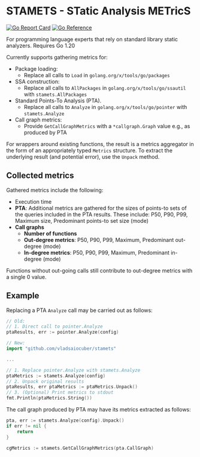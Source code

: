# STAMETS - STatic Analysis METricS

[![Go Report Card](https://goreportcard.com/badge/github.com/vladsaiocuber/stamets)](https://goreportcard.com/report/github.com/vladsaiocuber/stamets) [![Go Reference](https://pkg.go.dev/badge/github.com/VladSaiocUber/stamets.svg)](https://pkg.go.dev/github.com/vladsaiocuber/stamets)

For programming language experts that rely on standard library static analyzers.
Requires Go 1.20

Currently supports gathering metrics for:
* Package loading:
    - Replace all calls to `Load` in `golang.org/x/tools/go/packages`
* SSA construction:
    - Replace all calls to `AllPackages`  in `golang.org/x/tools/go/ssautil` with `stamets.AllPackages`
* Standard Points-To Analysis (PTA).
    - Replace all calls to `Analyze` in `golang.org/x/tools/go/pointer` with `stamets.Analyze`
* Call graph metrics:
    - Provide `GetCallGraphMetrics` with a `*callgraph.Graph` value e.g., as produced by PTA

For wrappers around existing functions, the result is a metrics aggregator in the form of an appropriately
typed `Metrics` structure.
To extract the underlying result (and potential error), use the `Unpack` method.


## Collected metrics

Gathered metrics include the following:
* Execution time
* **PTA**:  Additional metrics are gathered for the sizes of points-to sets of the queries included in the PTA results. These include: P50, P90, P99, Maximum size, Predominant points-to set size (mode)
* **Call graphs**
    - **Number of functions**
    - **Out-degree metrics**: P50, P90, P99, Maximum, Predominant out-degree (mode)
    - **In-degree metrics**: P50, P90, P99, Maximum, Predominant in-degree (mode)


Functions without out-going calls still contribute to out-degree metrics with a single 0 value.

## Example

Replacing a PTA `Analyze` call may be carried out as follows:
```go
// Old:
// 1. Direct call to pointer.Analyze
ptaResults, err := pointer.Analyze(config)

// New:
import "github.com/vladsaiocuber/stamets"

...

// 1. Replace pointer.Analyze with stamets.Analyze
ptaMetrics := stamets.Analyze(config)
// 2. Unpack original results
ptaResults, err ptaMetrics := ptaMetrics.Unpack()
// 3. (Optional) Print metrics to stdout
fmt.Println(ptaMetrics.String())
```

The call graph produced by PTA may have its metrics extracted as follows:
```go
pta, err := stamets.Analyze(config).Unpack()
if err != nil {
    return
}

cgMetrics := stamets.GetCallGraphMetrics(pta.CallGraph)
```